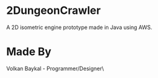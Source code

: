 # 2DungeonCrawler #

A 2D isometric engine prototype made in Java using AWS.

# Made By #
Volkan Baykal - Programmer/Designer\
